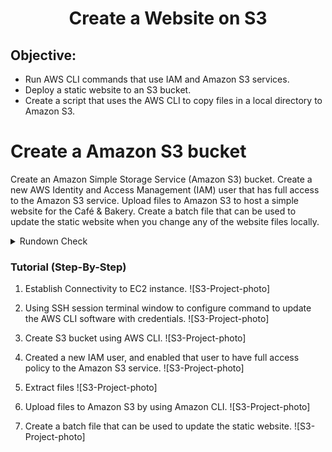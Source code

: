 <h1 align="center"> Create a Website on S3</h1>

## Objective:
* Run AWS CLI commands that use IAM and Amazon S3 services.
* Deploy a static website to an S3 bucket.
* Create a script that uses the AWS CLI to copy files in a local directory to Amazon S3.

# Create a Amazon S3 bucket
Create an Amazon Simple Storage Service (Amazon S3) bucket.
Create a new AWS Identity and Access Management (IAM) user that has full access to the Amazon S3 service.
Upload files to Amazon S3 to host a simple website for the Café & Bakery.
Create a batch file that can be used to update the static website when you change any of the website files locally.

<details>
<summary>Rundown Check</summary>

1. Establish Connectivity to EC2 instance.

2. Using SSH session terminal window to configure command to update the AWS CLI software with credentials.

3. Create S3 bucket using AWS CLI.

4. Created a new IAM user, and enabled that user to have full access policy to the Amazon S3 service.

5. Extract files

6. Upload files to Amazon S3 by using Amazon CLI.

7. Create a batch file that can be used to update the static website.

</details>

### Tutorial (Step-By-Step)

1. Establish Connectivity to EC2 instance.
![S3-Project-photo]

2. Using SSH session terminal window to configure command to update the AWS CLI software with credentials.
![S3-Project-photo]

3. Create S3 bucket using AWS CLI.
![S3-Project-photo]

4. Created a new IAM user, and enabled that user to have full access policy to the Amazon S3 service.
![S3-Project-photo]

5. Extract files
![S3-Project-photo]

6. Upload files to Amazon S3 by using Amazon CLI.
![S3-Project-photo]

7. Create a batch file that can be used to update the static website.
![S3-Project-photo]